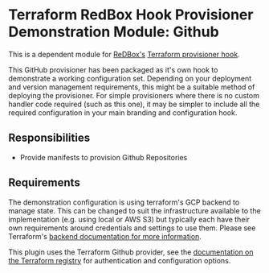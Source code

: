 # Terraform RedBox Hook Provisioner Demonstration Module: Github

This is a dependent module for [ReDBox's](https://www.redboxresearchdata.com.au) [Terraform provisioner hook](https://github.com/redbox-mint/redbox-hook-terraform).  

This GitHub provisioner has been packaged as it's own hook to demonstrate a working configuration set. Depending on your deployment and version management requirements, this might be a suitable method of deploying the provisioner. For simple provisioners where there is no custom handler code required (such as this one), it may be simpler to include all the required configuration in your main branding and configuration hook.

## Responsibilities

- Provide manifests to provision Github Repositories

## Requirements

The demonstration configuration is using terraform's GCP backend to manage state. This can be changed to suit the infrastructure available to the implementation (e.g. using local or AWS S3) but typically each have their own requirements around credentials and settings to use them. Please see Terraform's [backend documentation for more information](https://developer.hashicorp.com/terraform/language/settings/backends/configuration).

This plugin uses the Terraform Github provider, see the [documentation on the Terraform registry](https://registry.terraform.io/providers/integrations/github/latest/docs) for authentication and configuration options.

